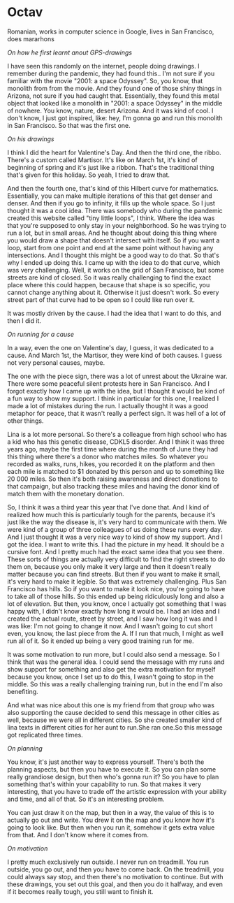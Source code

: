 # Octav

Romanian, works in computer science in Google, lives in San Francisco, does mararhons

_On how he first learnt anout GPS-drawings_

I have seen this randomly on the internet, people doing drawings. I remember during the pandemic, they had found this.. I'm not sure if you familiar with the movie "2001: a space Odyssey". So, you know, that monolith from from the movie. And they found one of those shiny things in Arizona, not sure if you had caught that. Essentially, they found this metal object that looked like a monolith in "2001: a space Odyssey" in the middle of nowhere. You know, nature, desert Arizona. And it was kind of cool. I don't know, I just got inspired, like: hey, I'm gonna go and run this monolith in San Francisco. So that was the first one.

_On his drawings_

I think I did the heart for Valentine's Day. And then the third one, the ribbo. There's a custom called Martisor. It's like on March 1st, it's kind of beginning of spring and it's just like a ribbon. That's the traditional thing that's given for this holiday. So yeah, I tried to draw that.

And then the fourth one, that's kind of this Hilbert curve for mathematics. Essentially, you can make multiple iterations of this that get denser and denser. And then if you go to infinity, it fills up the whole space. So I just thought it was a cool idea. There was somebody who during the pandemic created this website called "tiny little loops", I think. Where the idea was that you're supposed to only stay in your neighborhood. So he was trying to run a lot, but in small areas. And he thought about doing this thing where you would draw a shape that doesn't intersect with itself. So if you want a loop, start from one point and end at the same point without having any intersections. And I thought this might be a good way to do that. So that's why I ended up doing this. I came up with the idea to do that curve, which was very challenging. Well, it works on the grid of San Francisco, but some streets are kind of closed. So it was really challenging to find the exact place where this could happen, because that shape is so specific, you cannot change anything about it. Otherwise it just doesn't work. So every street part of that curve had to be open so I could like run over it.

It was mostly driven by the cause. I had the idea that I want to do this, and then I did it.

_On running for a cause_

In a way, even the one on Valentine's day, I guess, it was dedicated to a cause. And March 1st, the Martisor, they were kind of both causes. I guess not very personal causes, maybe.

The one with the piece sign, there was a lot of unrest about the Ukraine war. There were some peaceful silent protests here in San Francisco. And I forgot exactly how I came up with the idea, but I thought it would be kind of a fun way to show my support. I think in particular for this one, I realized I made a lot of mistakes during the run. I actually thought it was a good metaphor for peace, that it wasn't really a perfect sign. It was hell of a lot of other things.

Lina is a lot more personal. So there's a colleague from high school who has a kid who has this genetic disease, CDKL5 disorder. And I think it was three years ago, maybe the first time where during the month of June they had this thing where there's a donor who matches miles. So whatever you recorded as walks, runs, hikes, you recorded it on the platform and then each mile is matched to $1 donated by this person and up to something like 20 000 miles. So then it's both raising awareness and direct donations to that campaign, but also tracking these miles and having the donor kind of match them with the monetary donation.

So, I think it was a third year this year that I've done that. And I kind of realized how much this is particularly tough for the parents, because it's just like the way the disease is, it's very hard to communicate with them. We were kind of a group of three colleagues of us doing these runs every day. And I just thought it was a very nice way to kind of show my support. And I got the idea. I want to write this. I had the picture in my head. It should be a cursive font. And I pretty much had the exact same idea that you see there. These sorts of things are actually very difficult to find the right streets to do them on, because you only make it very large and then it doesn't really matter because you can find streets. But then if you want to make it small, it's very hard to make it legible. So that was extremely challenging. Plus San Francisco has hills. So if you want to make it look nice, you're going to have to take all of those hills. So this ended up being ridiculously long and also a lot of elevation. But then, you know, once I actually got something that I was happy with, I didn't know exactly how long it would be. I had an idea and I created the actual route, street by street, and I saw how long it was and I was like: I'm not going to change it now. And I wasn't going to cut short even, you know, the last piece from the A. If I run that much, I might as well run all of it. So it ended up being a very good training run for me.

It was some motivation to run more, but I could also send a message. So I think that was the general idea. I could send the message with my runs and show support for something and also get the extra motivation for myself because you know, once I set up to do this, I wasn't going to stop in the middle. So this was a really challenging training run, but in the end I'm also benefiting.

And what was nice about this one is my friend from that group who was also supporting the cause decided to send this message in other cities as well, because we were all in different cities. So she created smaller kind of lina texts in different cities for her aunt to run.She ran one.So this message got replicated three times.

_On planning_

You know, it's just another way to express yourself. There's both the planning aspects, but then you have to execute it. So you can plan some really grandiose design, but then who's gonna run it? So you have to plan something that's within your capability to run. So that makes it very interesting, that you have to trade off the artistic expression with your ability and time, and all of that. So it's an interesting problem.

You can just draw it on the map, but then in a way, the value of this is to actually go out and write. You drew it on the map and you know how it's going to look like. But then when you run it, somehow it gets extra value from that. And I don't know where it comes from.

_On motivation_

I pretty much exclusively run outside. I never run on treadmill. You run outside, you go out, and then you have to come back. On the treadmill, you could always say stop, and then there's no motivation to continue. But with these drawings, you set out this goal, and then you do it halfway, and even if it becomes really tough, you still want to finish it.
